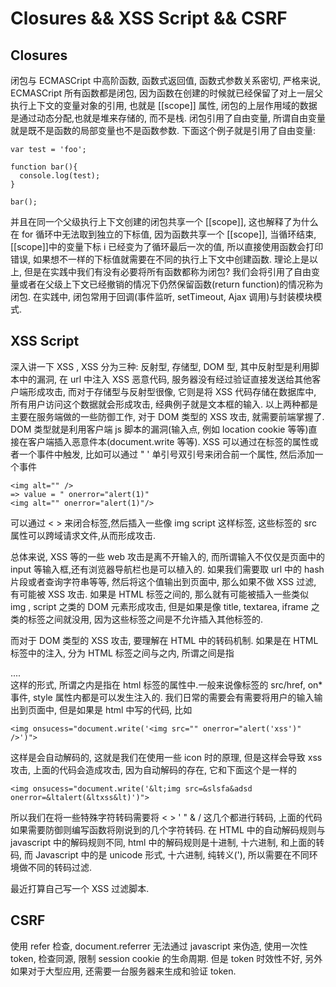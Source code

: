 # Closures && XSS Script && CSRF

## Closures
闭包与 ECMASCript 中高阶函数, 函数式返回值, 函数式参数关系密切, 严格来说, ECMASCript 所有函数都是闭包, 因为函数在创建的时候就已经保留了对上一层父执行上下文的变量对象的引用, 也就是 [[scope]] 属性, 闭包的上层作用域的数据是通过动态分配,也就是堆来存储的, 而不是栈. 闭包引用了自由变量, 所谓自由变量就是既不是函数的局部变量也不是函数参数. 下面这个例子就是引用了自由变量:
```
var test = 'foo';

function bar(){
  console.log(test);
}

bar();
```
并且在同一个父级执行上下文创建的闭包共享一个 [[scope]], 这也解释了为什么在 for 循环中无法取到独立的下标值, 因为函数共享一个 [[scope]], 当循环结束, [[scope]]中的变量下标 i 已经变为了循环最后一次的值, 所以直接使用函数会打印错误, 如果想不一样的下标值就需要在不同的执行上下文中创建函数.
理论上是以上, 但是在实践中我们有没有必要将所有函数都称为闭包? 我们会将引用了自由变量或者在父级上下文已经撤销的情况下仍然保留函数(return function)的情况称为闭包.
在实践中, 闭包常用于回调(事件监听, setTimeout, Ajax 调用)与封装模块模式.

## XSS Script
深入讲一下 XSS , XSS 分为三种: 反射型, 存储型, DOM 型, 其中反射型是利用脚本中的漏洞, 在 url 中注入 XSS 恶意代码, 服务器没有经过验证直接发送给其他客户端形成攻击, 而对于存储型与反射型很像, 它则是将 XSS 代码存储在数据库中, 所有用户访问这个数据就会形成攻击, 经典例子就是文本框的输入.
以上两种都是主要在服务端做的一些防御工作, 对于 DOM 类型的 XSS 攻击, 就需要前端掌握了. DOM 类型就是利用客户端 js 脚本的漏洞(输入点, 例如 location cookie 等等)直接在客户端插入恶意件本(document.write 等等).
XSS 可以通过在标签的属性或者一个事件中触发, 比如可以通过 " ' 单引号双引号来闭合前一个属性, 然后添加一个事件
```
<img alt="" />
=> value = " onerror="alert(1)"
<img alt="" onerror="alert(1)"/> 
```
可以通过 < > 来闭合标签,然后插入一些像 img script 这样标签, 这些标签的 src 属性可以跨域请求文件,从而形成攻击.

总体来说, XSS 等的一些 web 攻击是离不开输入的, 而所谓输入不仅仅是页面中的 input 等输入框,还有浏览器导航栏也是可以植入的. 如果我们需要取 url 中的 hash 片段或者查询字符串等等, 然后将这个值输出到页面中, 那么如果不做 XSS 过滤, 有可能被 XSS 攻击.
如果是 HTML 标签之间的, 那么就有可能被插入一些类似 img , script 之类的 DOM 元素形成攻击, 但是如果是像 title, textarea, iframe 之类的标签之间就没用, 因为这些标签之间是不允许插入其他标签的.

而对于 DOM 类型的 XSS 攻击, 要理解在 HTML 中的转码机制. 如果是在 HTML 标签中的注入, 分为 HTML 标签之间与之内, 所谓之间是指 <div>....</div> 这样的形式, 所谓之内是指在 html 标签的属性中.一般来说像标签的 src/href, on* 事件, style 属性内都是可以发生注入的.
我们日常的需要会有需要将用户的输入输出到页面中, 但是如果是 html 中写的代码, 比如
```
<img onsucess="document.write('<img src="" onerror="alert('xss')" />')">
```
这样是会自动解码的, 这就是我们在使用一些 icon 时的原理, 但是这样会导致 xss 攻击, 上面的代码会造成攻击, 因为自动解码的存在, 它和下面这个是一样的
```
<img onsucess="document.write('&lt;img src=&slsfa&adsd onerror=&ltalert(&ltxss&lt)')">
```
所以我们在将一些特殊字符转码需要将 < > ' " & / 这几个都进行转码, 上面的代码如果需要防御则编写函数将刚说到的几个字符转码. 在 HTML 中的自动解码规则与 javascript 中的解码规则不同,
html 中的解码规则是十进制, 十六进制, 和上面的转码, 而 Javascript 中的是 unicode 形式, 十六进制, 纯转义(\'), 所以需要在不同环境做不同的转码过滤.

最近打算自己写一个 XSS 过滤脚本.
## CSRF
使用 refer 检查, document.referrer 无法通过 javascript 来伪造, 使用一次性 token, 检查同源, 限制 session cookie 的生命周期.
但是 token 时效性不好, 另外如果对于大型应用, 还需要一台服务器来生成和验证 token.